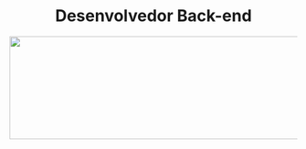   <div>
    <h1 align="center">Desenvolvedor Back-end</h1>
  </div>
    
 <div>   
      
  <div>  
  </div>
  
  <div align="center">
     <a href="https://github.com/YuriDinisRocker">
      <img height="180em" width="650rem" img-aling="center" src="https://github-readme-stats.vercel.app/api?username=YuriDinisRocker&amp;show_icons=true&amp;theme=dark&amp;include_all_commits=true&amp;count_private=true" style="max-width: 100%;">
     </a>
  </div>
  
  </div>
